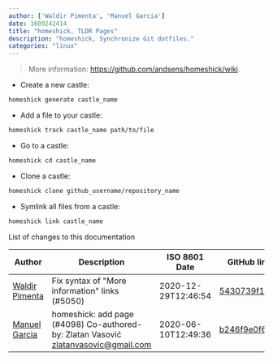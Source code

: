 ```yaml
---
author: ['Waldir Pimenta', 'Manuel Garcia']
date: 1609242414
title: "homeshick, TLDR Pages"
description: "homeshick, Synchronize Git dotfiles."
categories: "linux"
---
```

> More information: <https://github.com/andsens/homeshick/wiki>.

- Create a new castle:

```bash
homeshick generate castle_name
```

- Add a file to your castle:

```bash
homeshick track castle_name path/to/file
```

- Go to a castle:

```bash
homeshick cd castle_name
```

- Clone a castle:

```bash
homeshick clone github_username/repository_name
```

- Symlink all files from a castle:

```bash
homeshick link castle_name
```
List of changes to this documentation


Author | Description | ISO 8601 Date | GitHub link
------|-----|-----|-----
[Waldir Pimenta](mailto:waldyrious@gmail.com) | Fix syntax of "More information" links (#5050) | 2020-12-29T12:46:54 | [5430739f1dc4](https://github.com/tldr-pages/tldr/commit/5430739f1dc4d29b85b838e594550ba6c133001f)
[Manuel Garcia](mailto:46934491+ManuelGarciaF@users.noreply.github.com) | homeshick: add page (#4098) Co-authored-by: Zlatan Vasović <zlatanvasovic@gmail.com> | 2020-06-10T12:49:36 | [b246f9e0f6f0](https://github.com/tldr-pages/tldr/commit/b246f9e0f6f01db8cfad20361b559b68d8097354)

